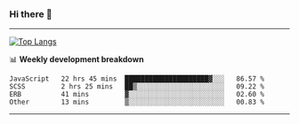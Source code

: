 ### Hi there 👋

-------
[![Top Langs](https://github-readme-stats.vercel.app/api/top-langs/?username=ashish-r)](https://github.com/anuraghazra/github-readme-stats)

📊 **Weekly development breakdown**
<!--START_SECTION:waka-->

```text
JavaScript   22 hrs 45 mins  █████████████████████▓░░░   86.57 %
SCSS         2 hrs 25 mins   ██▒░░░░░░░░░░░░░░░░░░░░░░   09.22 %
ERB          41 mins         ▓░░░░░░░░░░░░░░░░░░░░░░░░   02.60 %
Other        13 mins         ▒░░░░░░░░░░░░░░░░░░░░░░░░   00.83 %
```

<!--END_SECTION:waka-->
-------

<!--
**ashish-r/ashish-r** is a ✨ _special_ ✨ repository because its `README.md` (this file) appears on your GitHub profile.

Here are some ideas to get you started:

- 🔭 I’m currently working on ...
- 🌱 I’m currently learning ...
- 👯 I’m looking to collaborate on ...
- 🤔 I’m looking for help with ...
- 💬 Ask me about ...
- 📫 How to reach me: ...
- 😄 Pronouns: ...
- ⚡ Fun fact: ...
-->
